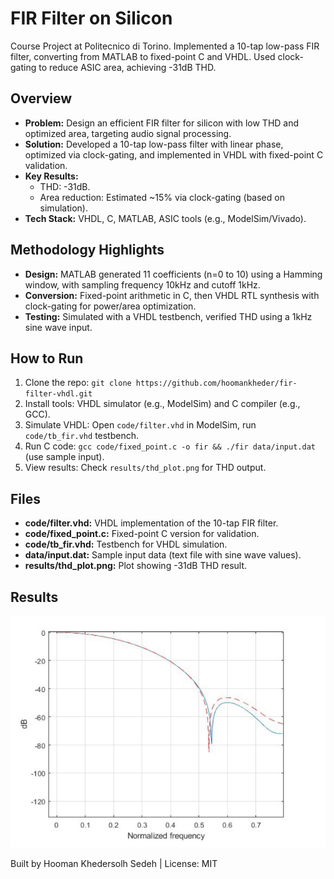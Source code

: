 # FIR Filter on Silicon

Course Project at Politecnico di Torino. Implemented a 10-tap low-pass FIR filter, converting from MATLAB to fixed-point C and VHDL. Used clock-gating to reduce ASIC area, achieving -31dB THD.

## Overview
- **Problem:** Design an efficient FIR filter for silicon with low THD and optimized area, targeting audio signal processing.
- **Solution:** Developed a 10-tap low-pass filter with linear phase, optimized via clock-gating, and implemented in VHDL with fixed-point C validation.
- **Key Results:** 
  - THD: -31dB.
  - Area reduction: Estimated ~15% via clock-gating (based on simulation).
- **Tech Stack:** VHDL, C, MATLAB, ASIC tools (e.g., ModelSim/Vivado).

## Methodology Highlights
- **Design:** MATLAB generated 11 coefficients (n=0 to 10) using a Hamming window, with sampling frequency 10kHz and cutoff 1kHz.
- **Conversion:** Fixed-point arithmetic in C, then VHDL RTL synthesis with clock-gating for power/area optimization.
- **Testing:** Simulated with a VHDL testbench, verified THD using a 1kHz sine wave input.

## How to Run
1. Clone the repo: `git clone https://github.com/hoomankheder/fir-filter-vhdl.git`
2. Install tools: VHDL simulator (e.g., ModelSim) and C compiler (e.g., GCC).
3. Simulate VHDL: Open `code/filter.vhd` in ModelSim, run `code/tb_fir.vhd` testbench.
4. Run C code: `gcc code/fixed_point.c -o fir && ./fir data/input.dat` (use sample input).
5. View results: Check `results/thd_plot.png` for THD output.

## Files
- **code/filter.vhd:** VHDL implementation of the 10-tap FIR filter.
- **code/fixed_point.c:** Fixed-point C version for validation.
- **code/tb_fir.vhd:** Testbench for VHDL simulation.
- **data/input.dat:** Sample input data (text file with sine wave values).
- **results/thd_plot.png:** Plot showing -31dB THD result.

## Results
![THD Plot](results/thd_plot.png)

Built by Hooman Khedersolh Sedeh | License: MIT
